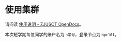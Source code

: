 # 使用集群

请阅读 [使用说明 - ZJUSCT OpenDocs](https://zjusct.pages.zjusct.io/ops/opendocs/guide/)。

本次短学期每位同学的账户名为 `h学号`，登录节点为 `hpc101`。
